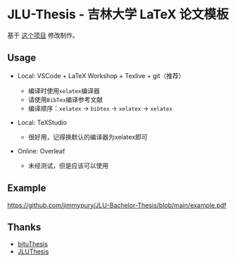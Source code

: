 # JLU-Thesis - 吉林大学 LaTeX 论文模板

基于 [这个项目](https://github.com/Sakura-shem/JLUThesis) 修改制作。

## Usage

- Local: VSCode + LaTeX Workshop + Texlive + git（推荐）
    - 编译时使用`xelatex`编译器
    - 请使用`BibTex`编译参考文献
    - 编译顺序：`xelatex` -> `bibtex` -> `xelatex` -> `xelatex`
- Local: TeXStudio
    - 很好用，记得换默认的编译器为xelatex即可

- Online: Overleaf
    - 未经测试，但是应该可以使用

## Example

https://github.com/jimmypury/JLU-Bachelor-Thesis/blob/main/example.pdf



## Thanks

- [bjtuThesis](https://github.com/csarron/bsThesisWHU)
- [JLUThesis](https://github.com/Sakura-shem/JLUThesis)
